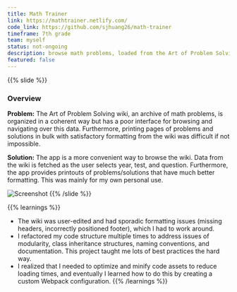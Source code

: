 ```yaml
---
title: Math Trainer
link: https://mathtrainer.netlify.com/
code_link: https://github.com/sjhuang26/math-trainer
timeframe: 7th grade
team: myself
status: not-ongoing
description: browse math problems, loaded from the Art of Problem Solving wiki
featured: false
---
```

{{% slide %}}
### Overview

**Problem:** The Art of Problem Solving wiki, an archive of math problems, is organized in a coherent way but has a poor interface for browsing and navigating over this data. Furthermore, printing pages of problems and solutions in bulk with satisfactory formatting from the wiki was difficult if not impossible.

**Solution:** The app is a more convenient way to browse the wiki. Data from the wiki is fetched as the user selects year, test, and question. Furthermore, the app provides printouts of problems/solutions that have much better formatting. This was mainly for my own personal use.

![Screenshot](/s/math-trainer/screenshot.png)
{{% /slide %}}

{{% learnings %}}
* The wiki was user-edited and had sporadic formatting issues (missing headers, incorrectly positioned footer), which I had to work around.
* I refactored my code structure multiple times to address issues of modularity, class inheritance structures, naming conventions, and documentation. This project taught me lots of best practices the hard way.
* I realized that I needed to optimize and minify code assets to reduce loading times, and eventually I learned how to do this by creating a custom Webpack configuration.
{{% /learnings %}}
